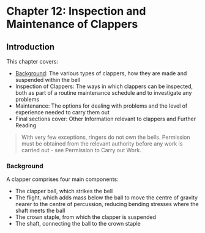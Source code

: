 # Chapter 12: Inspection and Maintenance of Clappers

## Introduction

This chapter covers:

* [Background](#background): The various types of clappers, how they are made and suspended within the bell
* Inspection of Clappers: The ways in which clappers can be inspected, both as part of a routine maintenance schedule and to investigate any problems
* Maintenance: The options for dealing with problems and the level of experience needed to carry them out
* Final sections cover: Other Information relevant to clappers and Further Reading

> With very few exceptions, ringers do not own the bells.
> Permission must be obtained from the relevant authority before any work is carried out - see Permission to Carry out Work.

### Background

A clapper comprises four main components:

* The clapper ball, which strikes the bell
* The flight, which adds mass below the ball to move the centre of gravity nearer to the centre of percussion, reducing bending stresses where the shaft meets the ball
* The crown staple, from which the clapper is suspended
* The shaft, connecting the ball to the crown staple

